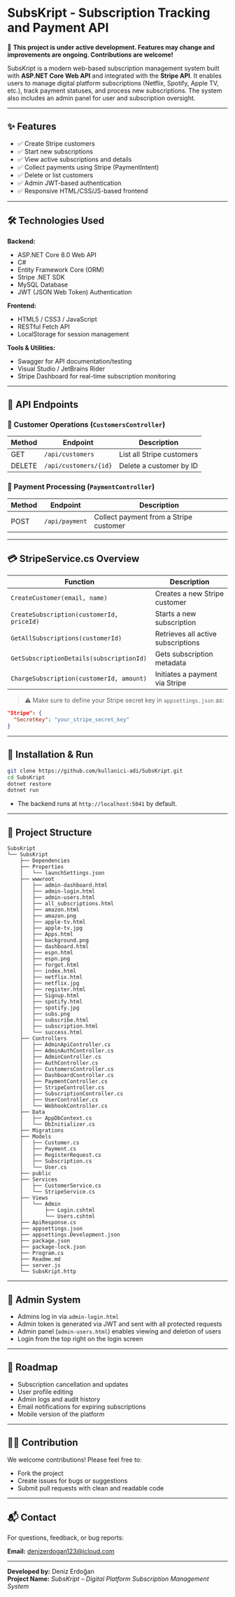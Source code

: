 # SubsKript - Subscription Tracking and Payment API

🚧 **This project is under active development. Features may change and improvements are ongoing. Contributions are welcome!**

SubsKript is a modern web-based subscription management system built with **ASP.NET Core Web API** and integrated with the **Stripe API**. It enables users to manage digital platform subscriptions (Netflix, Spotify, Apple TV, etc.), track payment statuses, and process new subscriptions. The system also includes an admin panel for user and subscription oversight.

---

## ✨ Features

- ✅ Create Stripe customers
- ✅ Start new subscriptions
- ✅ View active subscriptions and details
- ✅ Collect payments using Stripe (PaymentIntent)
- ✅ Delete or list customers
- ✅ Admin JWT-based authentication
- ✅ Responsive HTML/CSS/JS-based frontend

---

## 🛠️ Technologies Used

**Backend:**
- ASP.NET Core 8.0 Web API
- C#
- Entity Framework Core (ORM)
- Stripe .NET SDK
- MySQL Database
- JWT (JSON Web Token) Authentication

**Frontend:**
- HTML5 / CSS3 / JavaScript
- RESTful Fetch API
- LocalStorage for session management

**Tools & Utilities:**
- Swagger for API documentation/testing
- Visual Studio / JetBrains Rider
- Stripe Dashboard for real-time subscription monitoring

---

## 📡 API Endpoints

### 🔹 Customer Operations (`CustomersController`)

| Method | Endpoint                | Description                  |
|--------|--------------------------|------------------------------|
| GET    | `/api/customers`         | List all Stripe customers    |
| DELETE | `/api/customers/{id}`    | Delete a customer by ID      |

### 🔹 Payment Processing (`PaymentController`)

| Method | Endpoint           | Description                            |
|--------|--------------------|----------------------------------------|
| POST   | `/api/payment`     | Collect payment from a Stripe customer |

---

## 💳 StripeService.cs Overview

| Function                              | Description                              |
|---------------------------------------|------------------------------------------|
| `CreateCustomer(email, name)`         | Creates a new Stripe customer            |
| `CreateSubscription(customerId, priceId)` | Starts a new subscription              |
| `GetAllSubscriptions(customerId)`     | Retrieves all active subscriptions       |
| `GetSubscriptionDetails(subscriptionId)` | Gets subscription metadata             |
| `ChargeSubscription(customerId, amount)` | Initiates a payment via Stripe        |

> ⚠️ Make sure to define your Stripe secret key in `appsettings.json` as:
```json
"Stripe": {
  "SecretKey": "your_stripe_secret_key"
}
```

---

## 🔧 Installation & Run

```bash
git clone https://github.com/kullanici-adi/SubsKript.git
cd SubsKript
dotnet restore
dotnet run
```

- The backend runs at `http://localhost:5041` by default.

---

## 📁 Project Structure

```
SubsKript
└── SubsKript
    ├── Dependencies
    ├── Properties
    │   └── launchSettings.json
    ├── wwwroot
    │   ├── admin-dashboard.html
    │   ├── admin-login.html
    │   ├── admin-users.html
    │   ├── all_subscriptions.html
    │   ├── amazon.html
    │   ├── amazon.png
    │   ├── apple-tv.html
    │   ├── apple-tv.jpg
    │   ├── Apps.html
    │   ├── background.png
    │   ├── dashboard.html
    │   ├── espn.html
    │   ├── espn.png
    │   ├── forgot.html
    │   ├── index.html
    │   ├── netflix.html
    │   ├── netflix.jpg
    │   ├── register.html
    │   ├── Signup.html
    │   ├── spotify.html
    │   ├── spotify.jpg
    │   ├── subs.png
    │   ├── subscribe.html
    │   ├── subscription.html
    │   └── success.html
    ├── Controllers
    │   ├── AdminApiController.cs
    │   ├── AdminAuthController.cs
    │   ├── AdminController.cs
    │   ├── AuthController.cs
    │   ├── CustomersController.cs
    │   ├── DashboardController.cs
    │   ├── PaymentController.cs
    │   ├── StripeController.cs
    │   ├── SubscriptionController.cs
    │   ├── UserController.cs
    │   └── WebhookController.cs
    ├── Data
    │   ├── AppDbContext.cs
    │   └── DbInitializer.cs
    ├── Migrations
    ├── Models
    │   ├── Customer.cs
    │   ├── Payment.cs
    │   ├── RegisterRequest.cs
    │   ├── Subscription.cs
    │   └── User.cs
    ├── public
    ├── Services
    │   ├── CustomerService.cs
    │   └── StripeService.cs
    ├── Views
    │   └── Admin
    │       ├── Login.cshtml
    │       └── Users.cshtml
    ├── ApiResponse.cs
    ├── appsettings.json
    ├── appsettings.Development.json
    ├── package.json
    ├── package-lock.json
    ├── Program.cs
    ├── Readme.md
    ├── server.js
    └── SubsKript.http
```

---

## 🔐 Admin System

- Admins log in via `admin-login.html`
- Admin token is generated via JWT and sent with all protected requests
- Admin panel (`admin-users.html`) enables viewing and deletion of users
- Login from the top right on the login screen

---

## 🚀 Roadmap

- Subscription cancellation and updates
- User profile editing
- Admin logs and audit history
- Email notifications for expiring subscriptions
- Mobile version of the platform

---

## 👨‍💻 Contribution

We welcome contributions! Please feel free to:
- Fork the project
- Create issues for bugs or suggestions
- Submit pull requests with clean and readable code

---

## 📬 Contact

For questions, feedback, or bug reports:

**Email:** [denizerdogan123@icloud.com](mailto:denizerdogan123@icloud.com)

---

**Developed by:** Deniz Erdoğan  
**Project Name:** *SubsKript – Digital Platform Subscription Management System*
